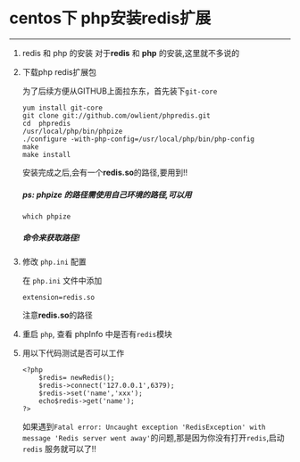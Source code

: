 
<h1>centos下 php安装redis扩展</h1>
<hr />
<ol>
<li>redis 和 php 的安装
   对于<strong>redis</strong> 和 <strong>php</strong> 的安装,这里就不多说的</li>
<li>
<p>下载php redis扩展包</p>
<p>为了后续方便从GITHUB上面拉东东，首先装下<code>git-core</code></p>
<pre><code>yum install git-core
git clone git://github.com/owlient/phpredis.git
cd  phpredis
/usr/local/php/bin/phpize
./configure -with-php-config=/usr/local/php/bin/php-config
make 
make install
</code></pre>

<p>安装完成之后,会有一个<strong>redis.so</strong>的路径,要用到!!</p>
<h5>ps: <strong>phpize</strong> 的路径需使用自己环境的路径,可以用</h5>
<pre><code>which phpize
</code></pre>

<h5>命令来获取路径!</h5>
</li>
<li>
<p>修改 <code>php.ini</code> 配置</p>
<p>在 <code>php.ini</code> 文件中添加</p>
<pre><code>extension=redis.so
</code></pre>

<p>注意<strong>redis.so</strong>的路径</p>
</li>
<li>
<p>重启 <code>php</code>, 查看 phpInfo 中是否有<code>redis</code>模块</p>
</li>
<li>
<p>用以下代码测试是否可以工作</p>
<pre><code>&lt;?php
    $redis= newRedis();
    $redis-&gt;connect('127.0.0.1',6379);
    $redis-&gt;set('name','xxx');
    echo$redis-&gt;get('name');
?&gt;
</code></pre>

<p>如果遇到<code>Fatal error: Uncaught exception 'RedisException' with message 'Redis server went away'</code>的问题,那是因为你没有打开<code>redis</code>,启动<code>redis</code> 服务就可以了!!</p>
</li>
</ol>

